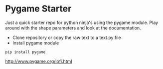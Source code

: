 # Pygame Starter
Just a quick starter repo for python ninja's using the pygame module. 
Play around with the shape parameters and look at the documentation. 

* Clone repository or copy the raw text to a text.py file
* Install pygame module
~~~~
pip install pygame
~~~~
http://www.pygame.org/lofi.html
